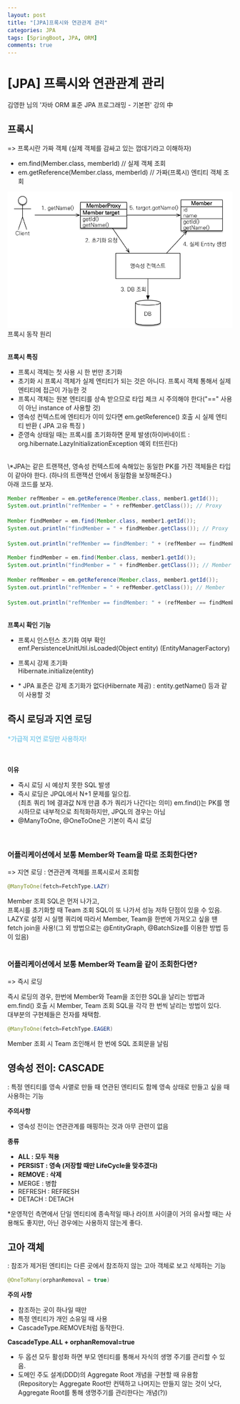 ```yaml
---
layout: post
title: "[JPA]프록시와 연관관계 관리"
categories: JPA
tags: [SpringBoot, JPA, ORM]
comments: true
---
```


# [JPA] 프록시와 연관관계 관리

김영한 님의 '자바 ORM 표준 JPA 프로그래밍 - 기본편' 강의 中

## 프록시

=> 프록시란 가짜 객체 (실제 객체를 감싸고 있는 껍데기라고 이해하자)<br>

- em.find(Member.class, memberId) // 실제 객체 조회
- em.getReference(Member.class, memberId) // 가짜(프록시) 엔티티 객체 조회

<img src="https://github.com/Ting-Kim/Ting-kim.github.io/blob/main/images/proxy_work.PNG?raw=true" style="width:600px"/><br>
프록시 동작 원리
<br><br>

<span style="font-weight:bold">프록시 특징</span>

- 프록시 객체는 첫 사용 시 한 번만 초기화
- 초기화 시 프록시 객체가 실제 엔티티가 되는 것은 아니다. 프록시 객체 통해서 실제 엔티티에 접근이 가능한 것
- 프록시 객체는 원본 엔티티를 상속 받으므로 타입 체크 시 주의해야 한다("==" 사용이 아닌 instance of 사용할 것)
- 영속성 컨텍스트에 엔티티가 이미 있다면 em.getReference() 호출 시 실제 엔티티 반환 ( JPA 고유 특징 )
- 준영속 상태일 때는 프록시를 초기화하면 문제 발생(하이버네이트 : org.hibernate.LazyInitializationException 예외 터뜨린다)

<br>
\*JPA는 같은 트랜잭션, 영속성 컨텍스트에 속해있는 동일한 PK를 가진 객체들은 타입이 같아야 한다. (하나의 트랜잭션 안에서 동일함을 보장해준다.)<br>
아래 코드를 보자.

```java
Member refMember = em.getReference(Member.class, member1.getId());
System.out.println("refMember = " + refMember.getClass()); // Proxy

Member findMember = em.find(Member.class, member1.getId());
System.out.println("findMember = " + findMember.getClass()); // Proxy

System.out.println("refMember == findMember: " + (refMember == findMember)) // JPA 특성상 true를 보장
```

```java
Member findMember = em.find(Member.class, member1.getId());
System.out.println("findMember = " + findMember.getClass()); // Member

Member refMember = em.getReference(Member.class, member1.getId());
System.out.println("refMember = " + refMember.getClass()); // Member

System.out.println("refMember == findMember: " + (refMember == findMember)) // JPA 특성상 true를 보장

```

<br>
<span style="font-weight:bold">프록시 확인 기능</span>

- 프록시 인스턴스 초기화 여부 확인<br>
  emf.PersistenceUnitUtil.isLoaded(Object entity)
  (EntityManagerFactory)

- 프록시 강제 초기화<br>
  Hibernate.initialize(entity)

- \* JPA 표준은 강제 초기화가 없다(Hibernate 제공) : entity.getName() 등과 같이 사용할 것

## 즉시 로딩과 지연 로딩

<h4 style="font-weight:bold; color:skyblue">*가급적 지연 로딩만 사용하자!</h4><br>

<span style="font-weight:bold">이유</span>

- 즉시 로딩 시 예상치 못한 SQL 발생
- 즉시 로딩은 JPQL에서 N+1 문제를 일으킴.<br>
  (최초 쿼리 1에 결과값 N개 만큼 추가 쿼리가 나간다는 의미)
  em.find()는 PK를 명시하므로 내부적으로 최적화하지만, JPQL의 경우는 아님
- @ManyToOne, @OneToOne은 기본이 즉시 로딩

<br>
<h3 style="font-weight:bold">어플리케이션에서 보통 Member와 Team을 따로 조회한다면?</h3>
=> 지연 로딩 : 연관관계 객체를 프록시로서 조회함<br>

```java
@ManyToOne(fetch=FetchType.LAZY)
```

Member 조회 SQL은 먼저 나가고, <br>
프록시를 초기화할 때 Team 조회 SQL이 또 나가서 성능 저하 단점이 있을 수 있음.<br>
LAZY로 설정 시 실행 쿼리에 따라서 Member, Team을 한번에 가져오고 싶을 땐 fetch join을 사용!(그 외 방법으로는 @EntityGraph, @BatchSize를 이용한 방법 등이 있음)<br><br>

<h3 style="font-weight:bold">어플리케이션에서 보통 Member와 Team을 같이 조회한다면?</h3>
=> 즉시 로딩

즉시 로딩의 경우, 한번에 Member와 Team을 조인한 SQL을 날리는 방법과 em.find() 호출 시 Member, Team 조회 SQL을 각각 한 번씩 날리는 방법이 있다.<br>
대부분의 구현체들은 전자를 채택함.

```java
@ManyToOne(fetch=FetchType.EAGER)
```

Member 조회 시 Team 조인해서 한 번에 SQL 조회문을 날림<br>

## 영속성 전이: CASCADE

: 특정 엔티티를 영속 사앹로 만들 때 연관된 엔티티도 함께 영속 상태로 만들고 싶을 때 사용하는 기능

<b>주의사항</b>

- 영속성 전이는 연관관계를 매핑하는 것과 아무 관련이 없음

<b>종류</b>

- <b>ALL : 모두 적용</b>
- <b>PERSIST : 영속 (저장할 때만 LifeCycle을 맞추겠다)</b>
- <b>REMOVE : 삭제</b>
- MERGE : 병합
- REFRESH : REFRESH
- DETACH : DETACH

\*운영적인 측면에서 단일 엔티티에 종속적일 때나 라이프 사이클이 거의 유사할 때는 사용해도 좋지만, 아닌 경우에는 사용하지 않는게 좋다.<br>

## 고아 객체

: 참조가 제거된 엔티티는 다른 곳에서 참조하지 않는 고아 객체로 보고 삭제하는 기능<br>

```java
@OneToMany(orphanRemoval = true)
```

<b>주의 사항</b>

- 참조하는 곳이 하나일 때만
- 특정 엔티티가 개인 소유일 때 사용
- CascadeType.REMOVE처럼 동작한다.

<b>CascadeType.ALL + orphanRemoval=true</b>

- 두 옵션 모두 활성화 하면 부모 엔티티를 통해서 자식의 생명 주기를 관리할 수 있음.
- 도메인 주도 설계(DDD)의 Aggregate Root 개념을 구현할 때 유용함<br>
  (Repository는 Aggregate Root만 컨텍하고 나머지는 만들지 않는 것이 낫다, Aggregate Root를 통해 생명주기를 관리한다는 개념(?))
